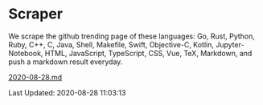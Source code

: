 # Scraper

We scrape the github trending page of these languages: Go, Rust, Python, Ruby, C++, C, Java, Shell, Makefile, Swift, Objective-C, Kotlin, Jupyter-Notebook, HTML, JavaScript, TypeScript, CSS, Vue, TeX, Markdown, and push a markdown result everyday.

[2020-08-28.md](https://github.com/yangwenmai/github-trending-backup/blob/master/2020-08-28.md)

Last Updated: 2020-08-28 11:03:13